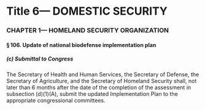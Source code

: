 
# Title 6— DOMESTIC SECURITY
### CHAPTER 1— HOMELAND SECURITY ORGANIZATION
#### § 106. Update of national biodefense implementation plan
##### (c) Submittal to Congress

The Secretary of Health and Human Services, the Secretary of Defense, the Secretary of Agriculture, and the Secretary of Homeland Security shall, not later than 6 months after the date of the completion of the assessment in subsection (d)(1)(A), submit the updated Implementation Plan to the appropriate congressional committees.
